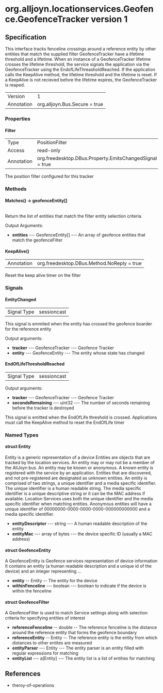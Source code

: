 # org.alljoyn.locationservices.Geofence.GeofenceTracker version 1
## Specification

This interface tracks fenceline crossings around a reference entity by other entities that match the supplied filter
GeofenceTracker have a lifetime threshold and a lifetime. 
When an instance of a GeofenceTracker lifetime crosses the lifetime threshold, the service signals
the application via the GeofenceTracker using the EndofLifeThreasholdReached. 
If the application calls the KeepAlive method, the lifetime threshold and the lifetime is reset.
If a KeepAlive is not recieved before the lifetime expires, the GeofenceTracker is reaped.

|                       |                                                                       |
|-----------------------|-----------------------------------------------------------------------|
| Version               | 1                                                                     |
| Annotation            | org.alljoyn.Bus.Secure = true                                         |

### Properties


#### Filter
|                       |                                                                       |
|-----------------------|-----------------------------------------------------------------------|
| Type                  | PositionFilter                                                        |
| Access                | read-only                                                             |
| Annotation            | org.freedesktop.DBus.Property.EmitsChangedSignal = true               |

The position filter configured for this tracker

### Methods

#### Matches() -> geofenceEntity[]
|                       |                                                                       |
|-----------------------|-----------------------------------------------------------------------|
Return the list of entities that match the filter entity selection criteria.


Output Arguments:

* **entities** --- GeofenceEntity[] --- An array of geofence entities that match the geofenceFilter


#### KeepAlive()
|                       |                                             |
|-----------------------|---------------------------------------------|
| Annotation            | org.freedesktop.DBus.Method.NoReply = true  |

Reset the keep alive timer on the filter
 

### Signals

#### EntityChanged
|                       |                                   |
|-----------------------|-----------------------------------|
| Signal Type           | sessioncast                       |


This signal is emmited when the entity has crossed the geofence boarder for the reference entity

Output arguments:

  * **tracker** --- GeofenceTracker --- Geofence Tracker
  * **entity** --- GeofenceEntity --- The entity whose state has changed

#### EndOfLifeThresholdReached

|                       |                                   |
|-----------------------|-----------------------------------|
| Signal Type           | sessioncast                       |

Output arguments:

  * **tracker** --- GeofenceTracker --- Geofence Tracker
  * **secondsRemaining** --- uint32 --- The number of seconds remaining before the tracker is destroyed

This signal is emitted when the EndOfLife threshold is crossed.
Applications must call the KeepAlive method to reset the EndOfLife timer

### Named Types

#### struct Entity

Entity is a generic representation of a device
Entities are objects that are tracked by the location services.
An entity may or may not be a member of the AllJoyn bus. 
An entity may be known or anonymous. 
A known entity is registered with the service by an application. 
Entities that are discovered, and not pre-registered are designated as unknown entities.
An entity is comprised of two strings, a unique identifier and a media specific identifier. 
The unique identifier is a human readable string.
The media specific identifier is a unique descriptive string or it can be the MAC address if available. 
Location Services uses both the unique identifier and the media specific identifier when matching 
entities. Anonymous entities will have a unique identifier of 00000000-0000-0000-0000-000000000000
and a media specific identifier.

  * **entityDescriptor** --- string --- A human readable description of the entity
  * **entityMac** --- array of bytes --- the device specific ID (usually a MAC address)


#### struct GeofenceEntity

A GeofenceEntity is Geofence services representation of device information 
It contains an entity (a human readable description and a unique id of the device) and an integer
representing ... 

  * **entity** -- Entity -- The entity for the device
  * **withinFenceline** --- boolean --- boolean to indicate if the device is within the fenceline

#### struct GeofenceFilter

A GeofenceFilter is used to match Service settings along with selection criteria for specifying entities of interest

  * **referenceFenceline** -- double -- The reference fenceline is the distance around the reference entity that forms the geofence boundary
  * **referenceEntity** -- Entity -- The reference entity is the entity from which distances to other entites are measured
  * **entityParser** --- Entity --- The entity parser is an entity filled with regular expressions for matching
  * **entityList** --- a[Entity] --- The entity list is a list of entities for matching

  
## References
  * theroy-of-operations

